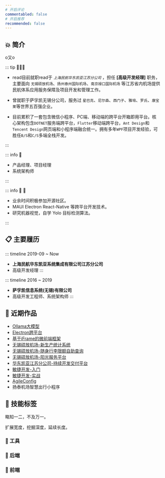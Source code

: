 ```yaml
---
# 开启评论
commentabled: false
# 开启推荐
recommended: false
---
```


<script lang="ts" setup>
import ShadowLogo from '@vp/components/ShadowLogo.vue'
</script>

<ShadowLogo />
<!-- <text class="resume-title">为你定制 发现精彩</text> -->

## 💥 简介 ##

o又o

::: tip 👨🏻‍💻

- read目前就职read于 *`上海民航华东凯亚江苏分公司`* ，担任 **[高级开发经理]** 职务，主要面向 `无锡硕放机场`、`扬州泰州国际机场`、`南京禄口国际机场` 等江苏省内机场提供民航体系应用服务保障及项目开发和管理工作。

- 曾就职于萨孚凯无锡分公司，服务过 `星巴克`、`尼尔森`、`西门子`、`雅培`、`罗氏`、`康宝莱`等世界五百强企业。

- 目前累积了一套包含微信小程序、PC端、移动端的跨平台开箱即用平台。核心架构包含`DOTNET`服务端跨平台，`Flutter`移动端跨平台，`Ant Design`和`Tencent Design`网页端和小程序端融合统一。拥有多年`WPF`项目开发经验，可胜任`B/S`和`C/S`多端全栈开发。

:::

::: info 🔎

- 产品经理、项目经理
- 系统架构师

:::

::: info 📌 🎯

- 业余时间积极参加开源社区。
- MAUI Electron React-Native 等跨平台开发技术。
- 研究机器视觉，自学 Yolo 目标检测算法。

:::


## 📋 主要履历 ##

::: timeline 2019-09 ~ Now
- **上海民航华东凯亚系统集成有限公司江苏分公司**
- 高级开发经理
:::

::: timeline 2016 ~ 2019
- **萨孚凯信息系统(无锡)有限公司**
- 高级开发工程师、系统架构师
:::

## 🥇 近期作品 ##

- [Ollama大模型](/zh-CN/manual/ollama_anythingllm.md)
- [Electron跨平台](/zh-CN/gallery/electron_app.md)
- [基于iFrame的微前端框架](/zh-CN/gallery/web_app.md)
- [无锡硕放机场-新生产统计系统](/zh-CN/gallery/maui.md)
- [无锡硕放机场-随身行李限额自助查询](/zh-CN/gallery/baggage_measurer.md)
- [无锡硕放机场-阳光服务平台](/zh-CN/gallery/sunny-land.md)
- [华东凯亚江苏分公司-持续开发交付平台](/pdfs/持续开发交付平台.pdf)
- [敏捷开发-入门](/pdfs/敏捷开发-入门.pdf)
- [敏捷开发-实战](/pdfs/敏捷开发-实战.pdf)
- [AgileConfig](/pdfs/AgileConfig.pdf)
- 扬泰机场智慧出行小程序

## 💯 技能标签 ##

略知一二，不及万一。

扩展宽度，挖掘深度，延续长度。

<!-- #### 后端技术栈

<p>
  <img src="https://img.shields.io/badge/-Spring-6DB33F?logo=Spring&logoColor=FFF" alt="Spring" style="display: inline-block;" />&nbsp;
  <img src="https://img.shields.io/badge/-Spring%20Boot-6DB33F?logo=Spring-Boot&logoColor=FFF" alt="Spring Boot" style="display: inline-block;" />&nbsp;
  <img src="https://img.shields.io/badge/-MySQL-4479A1?logo=MySQL&logoColor=FFF" alt="MySQL" style="display: inline-block;" />&nbsp;
  <img src="https://img.shields.io/badge/-MariaDB-A9A9A9?logo=MariaDB&logoColor=003545" alt="MariaDB" style="display: inline-block;" />&nbsp;
  <img src="https://img.shields.io/badge/-PostgreSQL-C0C0C0?logo=PostgreSQL&logoColor=4169E1" alt="PostgreSQL" style="display: inline-block;" />&nbsp;
  <img src="https://img.shields.io/badge/-Oracle-C0C0C0?logo=Oracle&logoColor=F80000" alt="Oracle" style="display: inline-block;" />&nbsp;
  <img src="https://img.shields.io/badge/-Microsoft%20SQL%20Server-D3D3D3?logo=Microsoft-SQL-Server&logoColor=CC2927" alt="Microsoft SQL Server" style="display: inline-block;" />&nbsp;
  <img src="https://img.shields.io/badge/-Redis-DC382D?logo=Redis&logoColor=FFF" alt="Redis" style="display: inline-block;" />&nbsp;
  <img src="https://img.shields.io/badge/-MongoDB-47A248?logo=MongoDB&logoColor=FFF" alt="MongoDB" style="display: inline-block;" />&nbsp;
  <img src="https://img.shields.io/badge/-RabbitMQ-FF6600?logo=RabbitMQ&logoColor=FFF" alt="RabbitMQ" style="display: inline-block;" />&nbsp;
  <img src="https://img.shields.io/badge/-Solr-D9411E?logo=Apache-Solr&logoColor=FFF" alt="Solr" style="display: inline-block;" />&nbsp;
  <img src="https://img.shields.io/badge/-ElasticSearch-005571?logo=ElasticSearch&logoColor=FFF" alt="ElasticSearch" style="display: inline-block;" />&nbsp;
  <img src="https://img.shields.io/badge/-Logstash-A9A9A9?logo=Logstash&logoColor=005571" alt="Logstash" style="display: inline-block;" />&nbsp;
  <img src="https://img.shields.io/badge/-Kibana-A9A9A9?logo=Kibana&logoColor=005571" alt="Kibana" style="display: inline-block;" />&nbsp;
  <img src="https://img.shields.io/badge/-Kafka-C0C0C0?logo=Apache-Kafka&logoColor=231F20" alt="Kafka" style="display: inline-block;" />&nbsp;
  <img src="https://img.shields.io/badge/-Consul-F24C53?logo=Consul&logoColor=FFF" alt="Consul" style="display: inline-block;" />&nbsp;
  <img src="https://img.shields.io/badge/-Tomcat-F8DC75?logo=Apache-Tomcat&logoColor=000" alt="Tomcat" style="display: inline-block;" />&nbsp;
  <img src="https://img.shields.io/badge/-JUnit5-25A162?logo=JUnit5&logoColor=FFF" alt="JUnit5" style="display: inline-block;" />&nbsp;
  <img src="https://img.shields.io/badge/-Liquibase-2962FF?logo=Liquibase&logoColor=FFF" alt="Liquibase" style="display: inline-block;" />&nbsp;
  <img src="https://img.shields.io/badge/-Maven-C71A36?logo=Apache-Maven&logoColor=FFF" alt="Maven" style="display: inline-block;" />&nbsp;
  <img src="https://img.shields.io/badge/-Gradle-D3D3D3?logo=Gradle&logoColor=02303A" alt="Gradle" style="display: inline-block;" />&nbsp;
  <img src="https://img.shields.io/badge/-Spring%20Security-6DB33F?logo=Spring-Security&logoColor=FFF" alt="Spring Security" style="display: inline-block;" />&nbsp;
  <img src="https://img.shields.io/badge/-Hibernate-59666C?logo=Hibernate&logoColor=FFF" alt="Hibernate" style="display: inline-block;" />&nbsp;
  <img src="https://img.shields.io/badge/-JSON-000?logo=JSON&logoColor=FFF" alt="JSON" style="display: inline-block;" />&nbsp;
  <img src="https://img.shields.io/badge/-JWT-000?logo=JSON-Web-Tokens&logoColor=FFF" alt="JWT" style="display: inline-block;" />&nbsp;
  <img src="https://img.shields.io/badge/-Java-F78C40?logo=OpenJDK&logoColor=FFF" alt="Java" style="display: inline-block;" />&nbsp;
  <img src="https://img.shields.io/badge/-Python-A9A9A9?logo=Python&logoColor=3776AB" alt="Python" style="display: inline-block;" />&nbsp;
  <img src="https://img.shields.io/badge/-Android-C0C0C0?logo=Android&logoColor=3DDC84" alt="Android" style="display: inline-block;" />&nbsp;
  <img src="https://img.shields.io/badge/-Go-DCDCDC?logo=Go&logoColor=00ADD8" alt="Go" style="display: inline-block;" />&nbsp;
  <img src="https://img.shields.io/badge/-GraphQL-FFF?logo=GraphQL&logoColor=E10098" alt="GraphQL" style="display: inline-block;" />&nbsp;
</p>

#### 前端技术栈

<p>
  <img src="https://img.shields.io/badge/-Vue3-C0C0C0?logo=Vue.js&logoColor=4FC08D" alt="Vue3" style="display: inline-block;" />&nbsp;
  <img src="https://img.shields.io/badge/-TypeScript-C0C0C0?logo=TypeScript&logoColor=3178C6" alt="TypeScript" style="display: inline-block;" />&nbsp;
  <img src="https://img.shields.io/badge/-Ant%20Design-C0C0C0?logo=Ant-Design&logoColor=0170FE" alt="Ant Design" style="display: inline-block;" />&nbsp;
  <img src="https://img.shields.io/badge/-Node.js-D3D3D3?logo=Node.js&logoColor=339933" alt="Node.js" style="display: inline-block;" />&nbsp;
  <img src="https://img.shields.io/badge/-Vite-D3D3D3?logo=Vite&logoColor=646CFF" alt="Vite" style="display: inline-block;" />&nbsp;
  <img src="https://img.shields.io/badge/-Webpack-D3D3D3?logo=Webpack&logoColor=8DD6F9" alt="Webpack" style="display: inline-block;" />&nbsp;
  <img src="https://img.shields.io/badge/-NPM-C0C0C0?logo=npm&logoColor=CB3837" alt="NPM" style="display: inline-block;" />&nbsp;
  <img src="https://img.shields.io/badge/-Axios-C0C0C0?logo=Axios&logoColor=5A29E4" alt="Axios" style="display: inline-block;" />&nbsp;
  <img src="https://img.shields.io/badge/-ESLint-C0C0C0?logo=ESLint&logoColor=4B32C3" alt="ESLint" style="display: inline-block;" />&nbsp;
  <img src="https://img.shields.io/badge/-jQuery-0769AD?logo=jQuery&logoColor=FFF" alt="jQuery" style="display: inline-block;" />&nbsp;
  <img src="https://img.shields.io/badge/-Bootstrap-7952B3?logo=Bootstrap&logoColor=FFF" alt="BootStrap" style="display: inline-block;" />&nbsp;
  <img src="https://img.shields.io/badge/-ECharts-C0C0C0?logo=Apache-ECharts&logoColor=AA344D" alt="ECharts" style="display: inline-block;" />&nbsp;
  <img src="https://img.shields.io/badge/-JavaScript-A9A9A9?logo=JavaScript&logoColor=F7DF1E" alt="JavaScript" style="display: inline-block;" />&nbsp;
  <img src="https://img.shields.io/badge/-HTML5-A9A9A9?logo=HTML5&logoColor=E34F26" alt="HTML5" style="display: inline-block;" />&nbsp;
  <img src="https://img.shields.io/badge/-CSS3-A9A9A9?logo=CSS3&logoColor=1572B6" alt="CSS3" style="display: inline-block;" />&nbsp;
  <img src="https://img.shields.io/badge/-Tailwind%20CSS-FFF?logo=Tailwind-CSS&logoColor=06B6D4" alt="Tailwind CSS" style="display: inline-block;" />&nbsp;
  <img src="https://img.shields.io/badge/-Less-D3D3D3?logo=Less&logoColor=1D365D" alt="Less" style="display: inline-block;" />&nbsp;
</p>

#### DevOps

<p>
  <img src="https://img.shields.io/badge/-Git-F05032?logo=Git&logoColor=FFF" alt="Git" style="display: inline-block;" />&nbsp;
  <img src="https://img.shields.io/badge/-GitHub-181717?logo=GitHub&logoColor=FFF" alt="GitHub" style="display: inline-block;" />&nbsp;
  <img src="https://img.shields.io/badge/-Gitee-C71D23?logo=Gitee&logoColor=FFF" alt="Gitee" style="display: inline-block;" />&nbsp;
  <img src="https://img.shields.io/badge/-GitLab-FC6D26?logo=GitLab&logoColor=FFF" alt="gitlab" style="display: inline-block;" />&nbsp;
  <img src="https://img.shields.io/badge/-GitHub%20Actions-2088FF?logo=GitHub-Actions&logoColor=FFF" alt="GitHub Actions" style="display: inline-block;" />&nbsp;
  <img src="https://img.shields.io/badge/-Jenkins-D24939?logo=Jenkins&logoColor=000" alt="Jenkins" style="display: inline-block;" />&nbsp;
  <img src="https://img.shields.io/badge/-SonarQube-A9A9A9?logo=SonarQube&logoColor=4E9BCD" alt="SonarQube" style="display: inline-block;" />&nbsp;
  <img src="https://img.shields.io/badge/-Docker-2496ED?logo=Docker&logoColor=FFF" alt="Docker" style="display: inline-block;" />&nbsp;
  <img src="https://img.shields.io/badge/-Harbor-FFF?logo=Harbor&logoColor=60B932" alt="Harbor" style="display: inline-block;" />&nbsp;
  <img src="https://img.shields.io/badge/-Kubernetes-326CE5?logo=Kubernetes&logoColor=FFF" alt="Kubernetes" style="display: inline-block;" />&nbsp;
  <img src="https://img.shields.io/badge/-CentOS-262577?logo=CentOS&logoColor=FFF" alt="CentOS" style="display: inline-block;" />&nbsp;
  <img src="https://img.shields.io/badge/-Ubuntu-E95420?logo=Ubuntu&logoColor=FFF" alt="Ubuntu" style="display: inline-block;" />&nbsp;
</p>

#### 运维技术栈

<p>
  <img src="https://img.shields.io/badge/-阿里云-FF6A00?logo=Alibaba-Cloud&logoColor=FFF" alt="阿里云" style="display: inline-block;" />&nbsp;
  <img src="https://img.shields.io/badge/-Nginx-009639?logo=Nginx&logoColor=FFF" alt="Nginx" style="display: inline-block;" />&nbsp;
  <img src="https://img.shields.io/badge/-VMware-607078?logo=VMware&logoColor=FFF" alt="VMware" style="display: inline-block;" />&nbsp;
  <img src="https://img.shields.io/badge/-Prometheus-C0C0C0?logo=Prometheus&logoColor=E6522C" alt="Prometheus" style="display: inline-block;" />&nbsp;
  <img src="https://img.shields.io/badge/-Grafana-DCDCDC?logo=Grafana&logoColor=F46800" alt="Grafana" style="display: inline-block;" />&nbsp;
  <img src="https://img.shields.io/badge/-Ansible-FFF?logo=Ansible&logoColor=EE0000" alt="Ansible" style="display: inline-block;" />&nbsp;
  <img src="https://img.shields.io/badge/-Lua-FFF?&logo=Lua&logoColor=2C2D72" alt="Lua" style="display: inline-block;" />&nbsp;
</p>

#### 测试技术栈

<p>
  <img src="https://img.shields.io/badge/-Postman-FF6C37?logo=Postman&logoColor=FFF" alt="Postman" style="display: inline-block;" />&nbsp;
  <img src="https://img.shields.io/badge/-JMeter-D3D3D3?logo=Apache-JMeter&logoColor=D22128" alt="JMeter" style="display: inline-block;" />&nbsp;
</p>

#### 开发工具

<p>
  <img src="https://img.shields.io/badge/-Intellij%20IDEA-000?logo=Intellij-IDEA&logoColor=FFF" alt="Intellij IDEA" style="display: inline-block;" />&nbsp;
  <img src="https://img.shields.io/badge/-Eclipse-2C2255?logo=Eclipse&logoColor=FFF" alt="Eclipse" style="display: inline-block;" />&nbsp;
  <img src="https://img.shields.io/badge/-WebStorm-000?logo=WebStorm&logoColor=FFF" alt="WebStorm" style="display: inline-block;" />&nbsp;
  <img src="https://img.shields.io/badge/-PyCharm-C0C0C0?logo=PyCharm&logoColor=000" alt="PyCharm" style="display: inline-block;" />&nbsp;
  <img src="https://img.shields.io/badge/-Android%20Studio-C0C0C0?logo=Android-Studio&logoColor=3DDC84" alt="Android Studio" style="display: inline-block;" />&nbsp;
  <img src="https://img.shields.io/badge/-VSCode-C0C0C0?logo=Visual-Studio-Code&logoColor=007ACC" alt="VSCode" style="display: inline-block;" />&nbsp;
</p>

#### 其他

<p>
  <img src="https://img.shields.io/badge/-Markdown-000?logo=Markdown&logoColor=FFF" alt="Markdown" style="display: inline-block;" />&nbsp;
  <img src="https://img.shields.io/badge/-WordPress-21759B?logo=WordPress&logoColor=FFF" alt="WordPress" style="display: inline-block;" />&nbsp;
  <img src="https://img.shields.io/badge/-GitHub%20Pages-222?logo=GitHub-Pages&logoColor=FFF" alt="GitHub Pages" style="display: inline-block;" />&nbsp;
  <img src="https://img.shields.io/badge/-Adobe%20Photoshop-A9A9A9?logo=Adobe-Photoshop&logoColor=31A8FF" alt="Adobe Photoshop" style="display: inline-block;" />&nbsp;
</p>
 -->

### 🧮 工具 ###

<div class="flex flex-wrap gap-2">

<m-icon icon="logos:centos-icon" :width="96" :height="96" />
<m-icon icon="logos:docker-icon" :width="96" :height="96" />
<m-icon icon="logos:docker" :width="96" :height="96" />
<m-icon icon="logos:kubernetes" :width="96" :height="96" />
<m-icon icon="logos:letsencrypt" :width="96" :height="96" />
<m-icon icon="logos:microsoft-windows" :width="96" :height="96" />
<m-icon icon="logos:rabbitmq" :width="96" :height="96" />
<m-icon icon="logos:stackoverflow" :width="96" :height="96" />
<m-icon icon="logos:logos-mono" :width="96" :height="96" />
<m-icon icon="logos:grafana" :width="96" :height="96" />
<m-icon icon="logos:gravatar" :width="96" :height="96" />
<m-icon icon="logos:gradle" :width="96" :height="96" />
<m-icon icon="logos:postman" :width="96" :height="96" />
<m-icon icon="logos:jenkins" :width="96" :height="96" />
<m-icon icon="logos:github-octocat" :width="96" :height="96" />
<m-icon icon="logos:gitlab" :width="96" :height="96" />
<m-icon icon="logos:git" :width="96" :height="96" />
<m-icon icon="logos:github-actions" :width="96" :height="96" />

</div>

### 🌸 后端 ###

<div class="flex flex-wrap gap-2">

<m-icon icon="logos:bash" :width="96" :height="96" />
<m-icon icon="logos:bing" :width="96" :height="96" />
<m-icon icon="logos:c-sharp" :width="96" :height="96" />
<m-icon icon="logos:codeigniter-icon" :width="96" :height="96" />
<m-icon icon="logos:editorconfig" :width="96" :height="96" />
<m-icon icon="logos:kotlin" :width="96" :height="96" />
<m-icon icon="logos:markdown" :width="96" :height="96" />
<m-icon icon="logos:lua" :width="96" :height="96" />
<m-icon icon="logos:mariadb" :width="96" :height="96" />
<m-icon icon="logos:microsoft" :width="96" :height="96" />
<m-icon icon="logos:microsoft-onedrive" :width="96" :height="96" />
<m-icon icon="logos:mongodb" :width="96" :height="96" />
<m-icon icon="logos:mysql" :width="96" :height="96" />
<m-icon icon="logos:nginx" :width="96" :height="96" />
<m-icon icon="logos:nodejs" :width="96" :height="96" />
<m-icon icon="logos:npm" :width="96" :height="96" />
<m-icon icon="logos:oracle" :width="96" :height="96" />
<m-icon icon="logos:python" :width="96" :height="96" />
<m-icon icon="logos:redis" :width="96" :height="96" />
<m-icon icon="logos:sqlite" :width="96" :height="96" />
<m-icon icon="logos:visual-studio" :width="96" :height="96" />
<m-icon icon="logos:visual-studio-code" :width="96" :height="96" />

</div>

### 🌸 前端 ###

<div class="flex flex-wrap gap-2">

<m-icon icon="logos:ant-design" :width="96" :height="96" />
<m-icon icon="logos:angular-icon" :width="96" :height="96" />
<m-icon icon="logos:axios" :width="96" :height="96" />
<m-icon icon="logos:babel" :width="96" :height="96" />
<m-icon icon="logos:bootstrap" :width="96" :height="96" />
<m-icon icon="logos:chrome" :width="96" :height="96" />
<m-icon icon="logos:css-3" :width="96" :height="96" />
<m-icon icon="logos:dojo-toolkit" :width="96" :height="96" />
<m-icon icon="logos:element" :width="96" :height="96" />
<m-icon icon="logos:electron" :width="96" :height="96" />
<m-icon icon="logos:flutter" :width="96" :height="96" />
<m-icon icon="logos:html-5" :width="96" :height="96" />
<m-icon icon="logos:mdn" :width="96" :height="96" />
<m-icon icon="logos:hugo" :width="96" :height="96" />
<m-icon icon="logos:ionic" :width="96" :height="96" />
<m-icon icon="logos:jquery" :width="96" :height="96" />
<m-icon icon="logos:jquery-mobile" :width="96" :height="96" />
<m-icon icon="logos:less" :width="96" :height="96" />
<m-icon icon="logos:pinia" :width="96" :height="96" />
<m-icon icon="logos:react" :width="96" :height="96" />
<m-icon icon="logos:tailwindcss" :width="96" :height="96" />
<m-icon icon="logos:tsnode" :width="96" :height="96" />
<m-icon icon="logos:typescript" :width="96" :height="96" />
<m-icon icon="logos:vitejs" :width="96" :height="96" />
<m-icon icon="logos:vue" :width="96" :height="96" />

</div>
